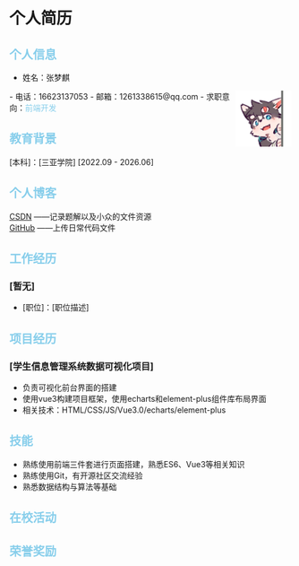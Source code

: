# 个人简历



## <font color=skyblue>个人信息</font>
- 姓名：张梦麒
<img  src="./assets/picture.jpg" style="float:right" width="100px">
- 电话：16623137053
- 邮箱：1261338615@qq.com
- 求职意向：<font color=skyblue>前端开发</font>

## <font color=skyblue >教育背景</font>

[本科]：[三亚学院] [2022.09 - 2026.06]

## <font color=skyblue >个人博客</font>
<a href="https://blog.csdn.net/qq_55149044?type=blog">CSDN</a>      ——记录题解以及小众的文件资源<br>
<a href="https://github.com/WinternetQilin">GitHub</a> ——上传日常代码文件


## <font color=skyblue >工作经历</font>

### [暂无]

- [职位]：[职位描述]

## <font color=skyblue >项目经历</font>

### [学生信息管理系统数据可视化项目]

- 负责可视化前台界面的搭建
- 使用vue3构建项目框架，使用echarts和element-plus组件库布局界面
- 相关技术：HTML/CSS/JS/Vue3.0/echarts/element-plus

## <font color=skyblue >技能</font>

- 熟练使用前端三件套进行页面搭建，熟悉ES6、Vue3等相关知识
- 熟练使用Git，有开源社区交流经验
- 熟悉数据结构与算法等基础

## <font color=skyblue >在校活动</font>



## <font color=skyblue >荣誉奖励</font>


‍
